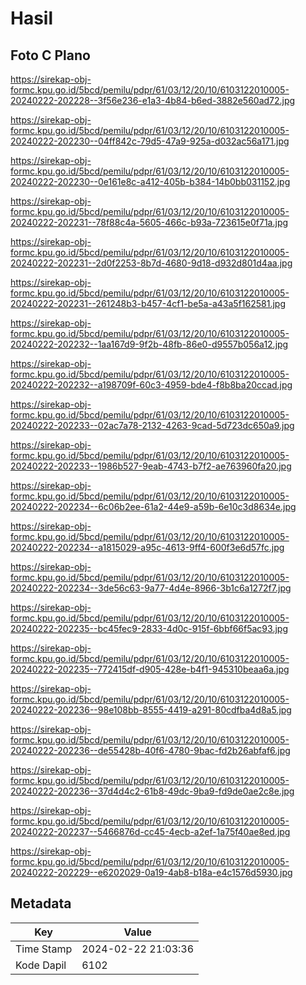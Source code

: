 # Hasil

## Foto C Plano

https://sirekap-obj-formc.kpu.go.id/5bcd/pemilu/pdpr/61/03/12/20/10/6103122010005-20240222-202228--3f56e236-e1a3-4b84-b6ed-3882e560ad72.jpg

https://sirekap-obj-formc.kpu.go.id/5bcd/pemilu/pdpr/61/03/12/20/10/6103122010005-20240222-202230--04ff842c-79d5-47a9-925a-d032ac56a171.jpg

https://sirekap-obj-formc.kpu.go.id/5bcd/pemilu/pdpr/61/03/12/20/10/6103122010005-20240222-202230--0e161e8c-a412-405b-b384-14b0bb031152.jpg

https://sirekap-obj-formc.kpu.go.id/5bcd/pemilu/pdpr/61/03/12/20/10/6103122010005-20240222-202231--78f88c4a-5605-466c-b93a-723615e0f71a.jpg

https://sirekap-obj-formc.kpu.go.id/5bcd/pemilu/pdpr/61/03/12/20/10/6103122010005-20240222-202231--2d0f2253-8b7d-4680-9d18-d932d801d4aa.jpg

https://sirekap-obj-formc.kpu.go.id/5bcd/pemilu/pdpr/61/03/12/20/10/6103122010005-20240222-202231--261248b3-b457-4cf1-be5a-a43a5f162581.jpg

https://sirekap-obj-formc.kpu.go.id/5bcd/pemilu/pdpr/61/03/12/20/10/6103122010005-20240222-202232--1aa167d9-9f2b-48fb-86e0-d9557b056a12.jpg

https://sirekap-obj-formc.kpu.go.id/5bcd/pemilu/pdpr/61/03/12/20/10/6103122010005-20240222-202232--a198709f-60c3-4959-bde4-f8b8ba20ccad.jpg

https://sirekap-obj-formc.kpu.go.id/5bcd/pemilu/pdpr/61/03/12/20/10/6103122010005-20240222-202233--02ac7a78-2132-4263-9cad-5d723dc650a9.jpg

https://sirekap-obj-formc.kpu.go.id/5bcd/pemilu/pdpr/61/03/12/20/10/6103122010005-20240222-202233--1986b527-9eab-4743-b7f2-ae763960fa20.jpg

https://sirekap-obj-formc.kpu.go.id/5bcd/pemilu/pdpr/61/03/12/20/10/6103122010005-20240222-202234--6c06b2ee-61a2-44e9-a59b-6e10c3d8634e.jpg

https://sirekap-obj-formc.kpu.go.id/5bcd/pemilu/pdpr/61/03/12/20/10/6103122010005-20240222-202234--a1815029-a95c-4613-9ff4-600f3e6d57fc.jpg

https://sirekap-obj-formc.kpu.go.id/5bcd/pemilu/pdpr/61/03/12/20/10/6103122010005-20240222-202234--3de56c63-9a77-4d4e-8966-3b1c6a1272f7.jpg

https://sirekap-obj-formc.kpu.go.id/5bcd/pemilu/pdpr/61/03/12/20/10/6103122010005-20240222-202235--bc45fec9-2833-4d0c-915f-6bbf66f5ac93.jpg

https://sirekap-obj-formc.kpu.go.id/5bcd/pemilu/pdpr/61/03/12/20/10/6103122010005-20240222-202235--772415df-d905-428e-b4f1-945310beaa6a.jpg

https://sirekap-obj-formc.kpu.go.id/5bcd/pemilu/pdpr/61/03/12/20/10/6103122010005-20240222-202236--98e108bb-8555-4419-a291-80cdfba4d8a5.jpg

https://sirekap-obj-formc.kpu.go.id/5bcd/pemilu/pdpr/61/03/12/20/10/6103122010005-20240222-202236--de55428b-40f6-4780-9bac-fd2b26abfaf6.jpg

https://sirekap-obj-formc.kpu.go.id/5bcd/pemilu/pdpr/61/03/12/20/10/6103122010005-20240222-202236--37d4d4c2-61b8-49dc-9ba9-fd9de0ae2c8e.jpg

https://sirekap-obj-formc.kpu.go.id/5bcd/pemilu/pdpr/61/03/12/20/10/6103122010005-20240222-202237--5466876d-cc45-4ecb-a2ef-1a75f40ae8ed.jpg

https://sirekap-obj-formc.kpu.go.id/5bcd/pemilu/pdpr/61/03/12/20/10/6103122010005-20240222-202229--e6202029-0a19-4ab8-b18a-e4c1576d5930.jpg


## Metadata

| Key        | Value               |
| ---------- | ------------------- |
| Time Stamp | 2024-02-22 21:03:36 |
| Kode Dapil | 6102                |



